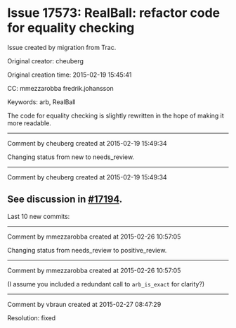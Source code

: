 # Issue 17573: RealBall: refactor code for equality checking

Issue created by migration from Trac.

Original creator: cheuberg

Original creation time: 2015-02-19 15:45:41

CC:  mmezzarobba fredrik.johansson

Keywords: arb, RealBall

The code for equality checking is slightly rewritten in the hope of making it more readable.


---

Comment by cheuberg created at 2015-02-19 15:49:34

Changing status from new to needs_review.


---

Comment by cheuberg created at 2015-02-19 15:49:34

See discussion in [#17194](http://trac.sagemath.org/ticket/17194#comment:72).
----
Last 10 new commits:


---

Comment by mmezzarobba created at 2015-02-26 10:57:05

Changing status from needs_review to positive_review.


---

Comment by mmezzarobba created at 2015-02-26 10:57:05

(I assume you included a redundant call to `arb_is_exact` for clarity?)


---

Comment by vbraun created at 2015-02-27 08:47:29

Resolution: fixed
